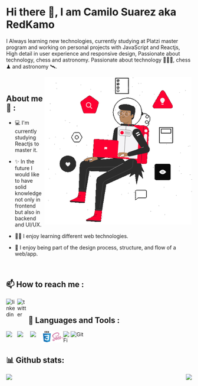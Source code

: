 # Hi there 👋, I am Camilo Suarez aka RedKamo

I Always learning new technologies, currently studying at Platzi master program and working on personal projects with JavaScript and Reactjs, High detail in user experience and responsive design, Passionate about technology, chess and astronomy. Passionate about technology 👨🏾‍💻, chess ♟ and astronomy 🛰.


<img align="right" alt="GIF" src="https://raw.githubusercontent.com/RedKamo/Redkamo/main/assets/ghprofile.gif" height="400" width="400" />
<br/>

## About me 👻 :

- 💻 I'm currently studying Reactjs to master it.

- ✨ In the future I would like to have solid knowledge not only in frontend but also in backend and UI/UX.

- 🐱‍🚀 I enjoy learning different web technologies.

- 📐 I enjoy being part of the design process, structure, and flow of a web/app.

  <br />
## 📫 How to reach me : 

  <a href="https://www.linkedin.com/in/camiloasuarez/" target="_blank"><img  align="left" alt="linkedin" src="https://cdn2.iconfinder.com/data/icons/social-media-2285/512/1_Linkedin_unofficial_colored_svg-512.png"  width="30" /></a>
  <a href="https://twitter.com/RedKamo_"  target="_blank"><img  align="left" alt="twitter" src="https://cdn2.iconfinder.com/data/icons/social-media-2285/512/1_Twitter3_colored_svg-512.png"  width="30" /></a>
  
  <!-- [![Repos Badge](https://badges.pufler.dev/repos/redkamo)](https://badges.pufler.dev) -->

<br />

## 🧰 Languages and Tools :

<img  align="left" src="https://upload.wikimedia.org/wikipedia/commons/thumb/6/6a/JavaScript-logo.png/600px-JavaScript-logo.png"  width="30" />
<img  align="left" src="https://upload.wikimedia.org/wikipedia/commons/thumb/a/a7/React-icon.svg/512px-React-icon.svg.png"  width="35" />
<img  align="left" src="https://upload.wikimedia.org/wikipedia/commons/thumb/6/61/HTML5_logo_and_wordmark.svg/512px-HTML5_logo_and_wordmark.svg.png"  width="30" />
<img align="left" alt="CSS3" width="30px" src="https://raw.githubusercontent.com/github/explore/80688e429a7d4ef2fca1e82350fe8e3517d3494d/topics/css/css.png" />
<img align="left" alt="Sass" width="30px" src="https://raw.githubusercontent.com/github/explore/80688e429a7d4ef2fca1e82350fe8e3517d3494d/topics/sass/sass.png" />
<img align="left" alt="Figma" width="20px" height="30px" src="https://upload.wikimedia.org/wikipedia/commons/thumb/3/33/Figma-logo.svg/400px-Figma-logo.svg.png" />
<img align="left" alt="Git" height="30px" src="https://cdn.freebiesupply.com/logos/large/2x/git-logo-svg-vector.svg" />

  <br />

<br />

## 📊 Github stats:

<img align="left" src="https://github-readme-stats.vercel.app/api?username=redkamo&show_icons=true&theme=radical&show_icons=true">
<img align="right" src="https://github-readme-stats.vercel.app/api/top-langs/?username=redkamo&theme=radical">


<!--
**RedKamo/Redkamo** is a ✨ _special_ ✨ repository because its `README.md` (this file) appears on your GitHub profile.

Here are some ideas to get you started:

- 🔭 I’m currently working on ...
- 🌱 I’m currently learning ...
- 👯 I’m looking to collaborate on ...
- 🤔 I’m looking for help with ...
- 💬 Ask me about ...
- 📫 How to reach me: ...
- 😄 Pronouns: ...
- ⚡ Fun fact: ...
-->

